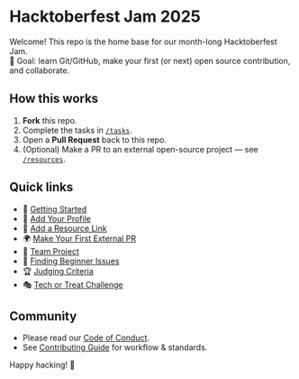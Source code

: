 # Hacktoberfest Jam 2025

Welcome! This repo is the home base for our month-long Hacktoberfest Jam.  
🎯 Goal: learn Git/GitHub, make your first (or next) open source contribution, and collaborate.

## How this works
1. **Fork** this repo.
2. Complete the tasks in [`/tasks`](./tasks).
3. Open a **Pull Request** back to this repo.
4. (Optional) Make a PR to an external open-source project — see [`/resources`](./resources).

## Quick links
- 📘 [Getting Started](./tasks/00_getting_started.md)
- 🙋 [Add Your Profile](./tasks/01_add_your_profile.md)
- 🔗 [Add a Resource Link](./tasks/02_add_resource_link.md)
- 🌍 [Make Your First External PR](./tasks/03_first_external_pr.md)
- 👥 [Team Project](./tasks/04_team_project.md)
- 🧭 [Finding Beginner Issues](./resources/finding-issues.md)
- 🏆 [Judging Criteria](./JUDGING.md)
- 🎭 [Tech or Treat Challenge](./challenges/tech-or-treat/README.md)

## Community
- Please read our [Code of Conduct](./CODE_OF_CONDUCT.md).
- See [Contributing Guide](./CONTRIBUTING.md) for workflow & standards.

Happy hacking! 🚀
